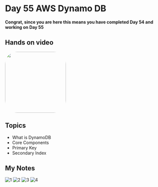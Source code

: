# Day 55 AWS Dynamo DB

**Congrat, since you are here this means you have completed Day 54 and working on Day 55**

## Hands on video
<a href="https://youtu.be/hbJUmh9-ad4">
<img src="https://i3.ytimg.com/vi/hbJUmh9-ad4/hqdefault.jpg" align="center" width="200" style="border-radius:40px" />
</a>

## Topics
  - What is DynamoDB
  - Core Components
  - Primary Key
  - Secondary Index

## My Notes
  ![1](https://user-images.githubusercontent.com/41295276/126932273-ea08733c-5cc7-4d3b-8fda-177cef84073c.jpeg)
  ![2](https://user-images.githubusercontent.com/41295276/126932280-104bca7f-e160-4147-a184-a127cd09e041.jpeg)
  ![3](https://user-images.githubusercontent.com/41295276/126932283-2f96c858-69e7-4147-b226-8b2b09174e1f.jpeg)
  ![4](https://user-images.githubusercontent.com/41295276/126932284-310365a8-9731-4169-8cd4-dd6592ef303b.jpeg)

